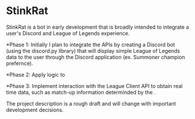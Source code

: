 # StinkRat
StinkRat is a bot in early development that is broadly intended to integrate a user's Discord and League of Legends experience. 

*Phase 1: Initially I plan to integrate the APIs by creating a Discord bot (using the discord.py library) that will display simple League of Legends data to the user through the Discord application (ex. Summoner champion prefernce).

*Phase 2: Apply logic to 

*Phase 3: Implement interaction with the League Client API to obtain real time data, such as match-up information determinded by the .

The project description is a rough draft and will change with important development decisions.
